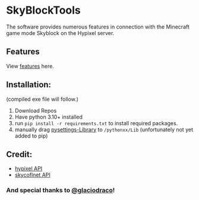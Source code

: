 # SkyBlockTools

The software provides numerous features in connection with the Minecraft game mode Skyblock on the Hypixel server.

## Features
View [features](/FEATURES.md) here.

## Installation:
(compiled exe file will follow.)
1. Download Repos
2. Have python 3.10+ installed
3. run ``pip install -r requirements.txt`` to install required packages.
4. manually drag [pysettings-Library](https://github.com/LOL-Hunter/pysettings) to ``/pythonxx/Lib`` (unfortunately not yet added to pip)

## Credit:
 - [hypixel API](https://api.hypixel.net/)
 - [skycoflnet API](https://sky.coflnet.com/api/index.html)

### And special thanks to [@glaciodraco](https://github.com/glaciodraco)!
